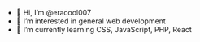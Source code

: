 - 👋 Hi, I’m @eracool007
- 👀 I’m interested in general web development
- 🌱 I’m currently learning CSS, JavaScript, PHP, React

<!---
- 💞️ I’m looking to collaborate on ...
- 📫 How to reach me ...


eracool007/eracool007 is a ✨ special ✨ repository because its `README.md` (this file) appears on your GitHub profile.
You can click the Preview link to take a look at your changes.
--->
